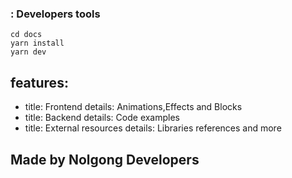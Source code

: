 ### : Developers tools

```
cd docs
yarn install
yarn dev
```

## features:

- title: Frontend
  details: Animations,Effects and Blocks
- title: Backend
  details: Code examples
- title: External resources
  details: Libraries references and more

## Made by Nolgong Developers

